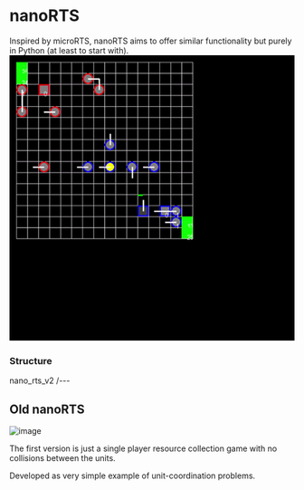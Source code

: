 # nanoRTS

Inspired by microRTS, nanoRTS aims to offer similar functionality but purely in Python (at least to start with).
![image](https://github.com/decatt/nanoRTS/blob/main/ezgif-5-a9b07ce47d.gif)

### Structure
nano_rts_v2
/---

## Old nanoRTS

![image](https://github.com/SimonLucas/nanoRTS/assets/2759137/1bbcf700-2fba-4efc-b2ca-69a183301ba1)


The first version is just a single player resource collection game with no collisions between the units.

Developed as very simple example of unit-coordination problems.
